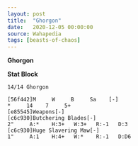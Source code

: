 ```yaml
---
layout: post
title:  "Ghorgon"
date:   2020-12-05 00:00:00
source: Wahapedia
tags: [beasts-of-chaos]
---
```


**Ghorgon**

**Stat Block**
```
14/14 Ghorgon
```

```
[56f442]M     W     B     Sa    [-]
*     14    7     5+    
[e85545]Weapons[-]
[c6c930]Butchering Blades[-]
2"     A:*    H:3+   W:3+   R:-1   D:3   
[c6c930]Huge Slavering Maw[-]
1"     A:1    H:4+   W:*    R:-1   D:D6  
```
    